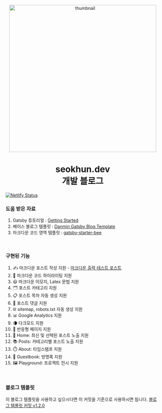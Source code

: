 <p align="center">
<img src="https://github.com/SeokhunEom/blog/assets/63833290/748244a7-7a3d-4118-9a30-8af7a21d16e9" width="480" height="480" alt="thumbnail" />
</p>
<h1 align="center">
  seokhun.dev
  <br/>
  개발 블로그
</h1>

[![Netlify Status](https://api.netlify.com/api/v1/badges/e51b23b8-7fc6-4237-97b4-ad903d05ea43/deploy-status)](https://app.netlify.com/sites/seokhun-dev/deploys)

### 도움 받은 자료

1. Gatsby 튜토리얼 : [Getting Started](https://www.gatsbyjs.com/docs/tutorial/getting-started/)
2. 베이스 블로그 템플릿 : [Danmin Gatsby Blog Template](https://github.com/danmin20/danmin-gatsby-blog-template)
3. 마크다운 코드 영역 템플릿 : [gatsby-starter-bee](https://github.com/JaeYeopHan/gatsby-starter-bee)

<br/>

### 구현된 기능

1. ✍️ 마크다운 포스트 작성 지원 - [마크다운 출력 테스트 포스트](https://seokhun.dev/markdown-test/)
2. 🌟 마크다운 코드 하이라이팅 지원
3. 😃 마크다운 이모지, Latex 문법 지원
4. 🗂️ 포스트 카테고리 지원
5. 📋 포스트 목차 자동 생성 지원
6. 💬 포스트 댓글 지원
7. 🌐 sitemap, robots.txt 자동 생성 지원
8. 📊 Google Analytics 지원
9. 🌘 다크모드 지원
10. 📱 반응형 페이지 지원
11. 🏡 Home: 최신 및 선택된 포스트 노출 지원
12. 📚 Posts: 카테고리별 포스트 노출 지원
13. ⏱️ About: 타임스탬프 지원
14. 📖 Guestbook: 방명록 지원
15. 🖼️ Playground: 프로젝트 전시 지원

<br/>

### 블로그 템플릿

이 블로그 템플릿을 사용하고 싶으시다면 이 커밋을 기준으로 사용하시면 됩니다.
[블로그 템플릿 커밋 v1.2.0](https://github.com/SeokhunEom/blog/tree/6b398a80fd1025504c90785fbd20c9fe63bae229)
